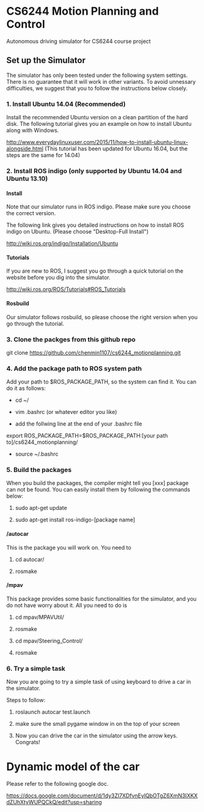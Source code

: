 # CS6244 Motion Planning and Control

Autonomous driving simulator for CS6244 course project

## Set up the Simulator
The simulator has only been tested under the following system settings. There is no guarantee that it will work in other variants.
To avoid unnessary difficulties, we suggest that you to follow the instructions below closely.

### 1. Install Ubuntu 14.04 (Recommended)

Install the recommended Ubuntu version on a clean partition of the hard disk. The following tutorial gives you an example on how to install Ubuntu along with Windows.

http://www.everydaylinuxuser.com/2015/11/how-to-install-ubuntu-linux-alongside.html
(This tutorial has been updated for Ubuntu 16.04, but the steps are the same for 14.04)


### 2. Install ROS indigo (only supported by Ubuntu 14.04 and Ubuntu 13.10)

#### Install
Note that our simulator runs in ROS indigo. Please make sure you choose the correct version.

The following link gives you detailed instructions on how to install ROS indigo on Ubuntu.
(Please choose "Desktop-Full Install")

http://wiki.ros.org/indigo/Installation/Ubuntu

#### Tutorials
If you are new to ROS, I suggest you go through a quick tutorial on the website
before you dig into the simulator.

http://wiki.ros.org/ROS/Tutorials#ROS_Tutorials

#### Rosbuild
Our simulator follows rosbuild, so please choose the right version when you go through 
the tutorial.

### 3. Clone the packges from this github repo

git clone https://github.com/chenmin1107/cs6244_motionplanning.git

### 4. Add the package path to ROS system path
Add your path to $ROS_PACKAGE_PATH, so the system can find it.
You can do it as follows:

* cd ~/

* vim .bashrc (or whatever editor you like)

* add the follwing line at the end of your .bashrc file

export ROS_PACKAGE_PATH=$ROS_PACKAGE_PATH:[your path to]/cs6244_motionplanning/

* source ~/.bashrc

### 5. Build the packages

When you build the packages, the compiler might tell you
[xxx] package can not be found. You can easily install them
by following the commands below:

1. sudo apt-get update

2. sudo apt-get install ros-indigo-[package name]

#### /autocar

This is the package you will work on. You need to

1. cd autocar/

2. rosmake

#### /mpav

This package provides some basic functionalities 
for the simulator, and you do not have worry about it. All you need to do is 

1. cd mpav/MPAVUtil/

2. rosmake


3. cd mpav/Steering_Control/

4. rosmake


### 6. Try a simple task

Now you are going to try a simple task of using keyboard to drive a car
in the simulator.

Steps to follow:

1. roslaunch autocar test.launch

2. make sure the small pygame window in on the top of your screen

3. Now you can drive the car in the simulator using the arrow keys. Congrats!

# Dynamic model of the car

Please refer to the following google doc.

https://docs.google.com/document/d/1dy3Zl7XDfvnEylQbOTgZ6XmN3IXKXdZUhXtyWUPQCkQ/edit?usp=sharing
